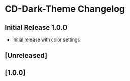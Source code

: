 <!-- Keep a Changelog guide -> https://keepachangelog.com -->

# CD-Dark-Theme Changelog


## Initial Release 1.0.0
- Initial release with color settings
## [Unreleased]
## [1.0.0]
